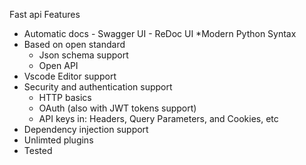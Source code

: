 Fast api Features

- Automatic docs - Swagger UI - ReDoc UI
  \*Modern Python Syntax    
- Based on open standard
  - Json schema support
  - Open API
- Vscode Editor support
- Security and authentication support
  - HTTP basics
  - OAuth (also with JWT tokens support)
  - API keys in: Headers, Query Parameters, and Cookies, etc
- Dependency injection support
- Unlimted plugins
- Tested
